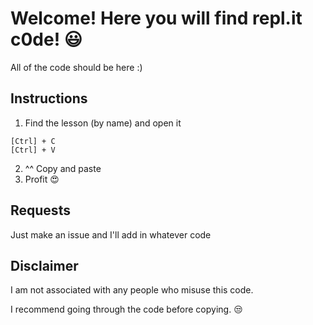 # Welcome! Here you will find repl.it c0de! :smiley:
All of the code should be here :)

## Instructions
1. Find the lesson (by name) and open it
```
[Ctrl] + C
[Ctrl] + V
```
2. ^^ Copy and paste
3. Profit :heart_eyes:

## Requests
Just make an issue and I'll add in whatever code

## Disclaimer
I am not associated with any people who misuse this code. 

I recommend going through the code before copying. :unamused:
